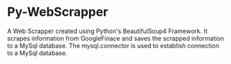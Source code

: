 # Py-WebScrapper
A Web Scrapper created using Python's BeautifulSoup4 Framework.
It scrapes information from GoogleFinace and saves the scrapped information to a MySql database.
The mysql.connector is used to establish connection to a MySql database.
